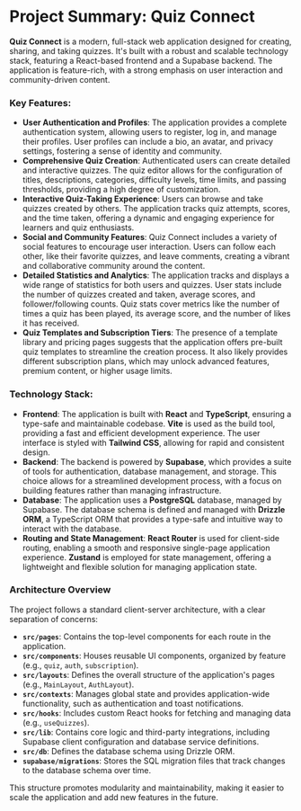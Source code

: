 # Project Summary: Quiz Connect

**Quiz Connect** is a modern, full-stack web application designed for creating, sharing, and taking quizzes. It's built with a robust and scalable technology stack, featuring a React-based frontend and a Supabase backend. The application is feature-rich, with a strong emphasis on user interaction and community-driven content.

### Key Features:

*   **User Authentication and Profiles**: The application provides a complete authentication system, allowing users to register, log in, and manage their profiles. User profiles can include a bio, an avatar, and privacy settings, fostering a sense of identity and community.
*   **Comprehensive Quiz Creation**: Authenticated users can create detailed and interactive quizzes. The quiz editor allows for the configuration of titles, descriptions, categories, difficulty levels, time limits, and passing thresholds, providing a high degree of customization.
*   **Interactive Quiz-Taking Experience**: Users can browse and take quizzes created by others. The application tracks quiz attempts, scores, and the time taken, offering a dynamic and engaging experience for learners and quiz enthusiasts.
*   **Social and Community Features**: Quiz Connect includes a variety of social features to encourage user interaction. Users can follow each other, like their favorite quizzes, and leave comments, creating a vibrant and collaborative community around the content.
*   **Detailed Statistics and Analytics**: The application tracks and displays a wide range of statistics for both users and quizzes. User stats include the number of quizzes created and taken, average scores, and follower/following counts. Quiz stats cover metrics like the number of times a quiz has been played, its average score, and the number of likes it has received.
*   **Quiz Templates and Subscription Tiers**: The presence of a template library and pricing pages suggests that the application offers pre-built quiz templates to streamline the creation process. It also likely provides different subscription plans, which may unlock advanced features, premium content, or higher usage limits.

### Technology Stack:

*   **Frontend**: The application is built with **React** and **TypeScript**, ensuring a type-safe and maintainable codebase. **Vite** is used as the build tool, providing a fast and efficient development experience. The user interface is styled with **Tailwind CSS**, allowing for rapid and consistent design.
*   **Backend**: The backend is powered by **Supabase**, which provides a suite of tools for authentication, database management, and storage. This choice allows for a streamlined development process, with a focus on building features rather than managing infrastructure.
*   **Database**: The application uses a **PostgreSQL** database, managed by Supabase. The database schema is defined and managed with **Drizzle ORM**, a TypeScript ORM that provides a type-safe and intuitive way to interact with the database.
*   **Routing and State Management**: **React Router** is used for client-side routing, enabling a smooth and responsive single-page application experience. **Zustand** is employed for state management, offering a lightweight and flexible solution for managing application state.

### Architecture Overview

The project follows a standard client-server architecture, with a clear separation of concerns:

*   **`src/pages`**: Contains the top-level components for each route in the application.
*   **`src/components`**: Houses reusable UI components, organized by feature (e.g., `quiz`, `auth`, `subscription`).
*   **`src/layouts`**: Defines the overall structure of the application's pages (e.g., `MainLayout`, `AuthLayout`).
*   **`src/contexts`**: Manages global state and provides application-wide functionality, such as authentication and toast notifications.
*   **`src/hooks`**: Includes custom React hooks for fetching and managing data (e.g., `useQuizzes`).
*   **`src/lib`**: Contains core logic and third-party integrations, including Supabase client configuration and database service definitions.
*   **`src/db`**: Defines the database schema using Drizzle ORM.
*   **`supabase/migrations`**: Stores the SQL migration files that track changes to the database schema over time.

This structure promotes modularity and maintainability, making it easier to scale the application and add new features in the future.